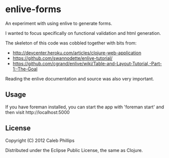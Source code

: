 # enlive-forms

An experiment with using enlive to generate forms.  

I wanted to focus specifically on functional validation and html generation.

The skeleton of this code was cobbled together with bits from:

* http://devcenter.heroku.com/articles/clojure-web-application
* https://github.com/swannodette/enlive-tutorial/
* https://github.com/cgrand/enlive/wiki/Table-and-Layout-Tutorial,-Part-1:-The-Goal

Reading the enlive documentation and source was also very important.

## Usage

If you have foreman installed, you can start the app with 'foreman start' and then visit http://localhost:5000

## License

Copyright (C) 2012 Caleb Phillips

Distributed under the Eclipse Public License, the same as Clojure.
